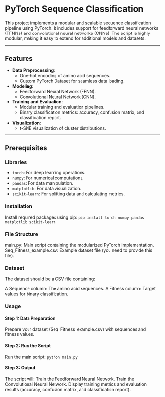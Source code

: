 # PyTorch Sequence Classification

This project implements a modular and scalable sequence classification pipeline using PyTorch. It includes support for feedforward neural networks (FFNNs) and convolutional neural networks (CNNs). The script is highly modular, making it easy to extend for additional models and datasets.

---

## Features

- **Data Preprocessing**:
  - One-hot encoding of amino acid sequences.
  - Custom PyTorch Dataset for seamless data loading.
- **Modeling**:
  - Feedforward Neural Network (FFNN).
  - Convolutional Neural Network (CNN).
- **Training and Evaluation**:
  - Modular training and evaluation pipelines.
  - Binary classification metrics: accuracy, confusion matrix, and classification report.
- **Visualization**:
  - t-SNE visualization of cluster distributions.

---

## Prerequisites

### Libraries
- `torch`: For deep learning operations.
- `numpy`: For numerical computations.
- `pandas`: For data manipulation.
- `matplotlib`: For data visualization.
- `scikit-learn`: For splitting data and calculating metrics.

### Installation
Install required packages using pip:
``` pip install torch numpy pandas matplotlib scikit-learn ```

### File Structure
main.py: Main script containing the modularized PyTorch implementation.
Seq_Fitness_example.csv: Example dataset file (you need to provide this file).

### Dataset
The dataset should be a CSV file containing:

A Sequence column: The amino acid sequences.
A Fitness column: Target values for binary classification.

### Usage
#### Step 1: Data Preparation
Prepare your dataset (Seq_Fitness_example.csv) with sequences and fitness values.

#### Step 2: Run the Script
Run the main script:
``` python main.py ```
#### Step 3: Output
The script will:
Train the Feedforward Neural Network.
Train the Convolutional Neural Network.
Display training metrics and evaluation results (accuracy, confusion matrix, and classification report).
